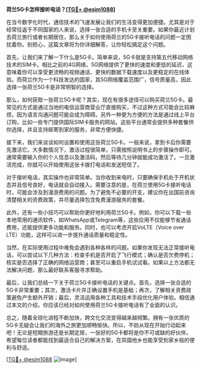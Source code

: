 **荷兰5G卡怎样接听电话？[[TG💪+ @esim1088](https://t.me/s/esim1088)]**

在当今数字化时代，通信技术的飞速发展让我们的生活变得更加便捷。尤其是对于经常往返于不同国家的人来说，选择一张合适的手机卡至关重要。如果你最近计划去荷兰旅行或者长期居住，那么关于如何使用荷兰的5G卡接听电话的问题一定困扰着你。别担心，这篇文章将为你详细解答，让你轻松搞定这个问题。

首先，让我们来了解一下什么是5G卡。简单来说，5G卡就是支持第五代移动网络技术的SIM卡。相比之前的4G网络，5G网络提供了更快的速度和更低的延迟，这意味着你可以享受更流畅的视频通话、更快的数据下载速度以及更稳定的在线体验。而荷兰作为一个科技发达的国家，其5G网络覆盖范围广，信号质量高，因此选择一张荷兰5G卡是非常明智的选择。

那么，如何获取一张荷兰5G卡呢？其实，现在有很多途径可以购买荷兰5G卡。最常见的方式是通过当地的电信运营商营业厅直接购买，不过这种方式可能会比较麻烦，因为语言沟通问题可能会成为障碍。另外一种更为方便的方法是通过线上平台订购，比如一些专门提供国际SIM卡服务的网站。这些平台通常会提供多种套餐供你选择，并且支持邮寄到家的服务，非常方便快捷。

接下来，我们来谈谈如何设置和使用这张荷兰5G卡。一般来说，拿到卡后你需要先激活它。大多数情况下，激活过程很简单，只需按照说明书上的步骤操作即可。通常需要输入你的个人信息以及激活码，然后等待几分钟就能成功激活了。一旦激活完成，你就可以开始使用这张卡拨打电话和发送短信了。

对于接听电话，其实操作也非常简单。当你收到来电时，只要确保手机处于开机状态并且信号良好，电话就会自动接入。需要注意的是，在荷兰使用5G卡接听电话时，可能会涉及到漫游费用的问题。为了避免不必要的开支，建议你在出国前咨询清楚相关的资费政策，并尽量选择包含免费漫游服务的套餐。

此外，还有一些小技巧可以帮助你更好地利用荷兰5G卡。例如，你可以下载一些本地常用的通讯软件，如WhatsApp或Telegram等，这些应用不仅能够节省通话费用，还能提供更多功能和服务。同时，也可以考虑开启VoLTE（Voice over LTE）功能，这样可以进一步提升通话质量和稳定性。

当然，在实际使用过程中难免会遇到各种各样的问题。如果你发现无法正常接听电话，可以尝试以下几种方法：检查手机是否开启了飞行模式；确认是否欠费停机；核实是否选择了正确的网络运营商；甚至可以重启手机试试看。如果以上方法都无法解决问题，那么最好联系客服寻求帮助。

最后，让我们总结一下关于荷兰5G卡接听电话的关键点。首先，选择一张合适的5G卡非常重要；其次，激活卡片并正确设置手机是基础；再次，了解相关资费政策避免产生额外开销；最后，灵活运用各种工具和技术手段优化用户体验。相信通过本文的介绍，你应该已经对如何使用荷兰5G卡接听电话有了全面的认识。

总之，随着全球化进程不断加快，跨文化交流变得越来越频繁。拥有一张优质的5G卡无疑会让我们的海外之旅更加顺畅愉快。所以，不妨从现在开始行动起来吧！无论是短期旅游还是长期定居，一张好的5G卡都将是你不可或缺的好伙伴。希望每位读者都能找到最适合自己的解决方案，在异国他乡也能享受到家乡般的便利与舒适。

[[TG💪+ @esim1088](https://t.me/s/esim1088) ![Image](https://i.postimg.cc/4NQfJmqS/Snipaste-2025-05-13-00-14-12.png)]